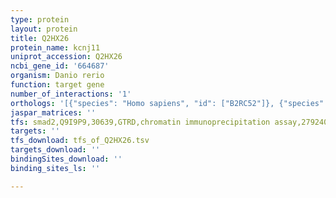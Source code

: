 ```yaml
---
type: protein
layout: protein
title: Q2HX26
protein_name: kcnj11
uniprot_accession: Q2HX26
ncbi_gene_id: '664687'
organism: Danio rerio
function: target gene
number_of_interactions: '1'
orthologs: '[{"species": "Homo sapiens", "id": ["B2RC52"]}, {"species": "Mus musculus", "id": ["<a href=\"/protein/q61743\">Q61743</a>"]}, {"species": "Rattus norvegicus", "id": ["<a href=\"/protein/p70673\">P70673</a>"]}]'
jaspar_matrices: ''
tfs: smad2,Q9I9P9,30639,GTRD,chromatin immunoprecipitation assay,27924024%5Buid%5D,No
targets: ''
tfs_download: tfs_of_Q2HX26.tsv
targets_download: ''
bindingSites_download: ''
binding_sites_ls: ''

---
```

